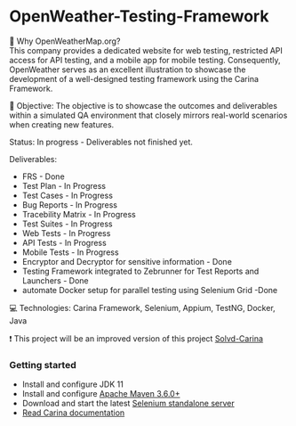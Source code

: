 # OpenWeather-Testing-Framework

 🤔 Why OpenWeatherMap.org? <br>
 This company provides a dedicated website for web testing, restricted API access for API testing, and a mobile app for mobile testing. Consequently, OpenWeather serves as an excellent illustration to showcase the development of a well-designed testing framework using the Carina Framework. 

:dart: Objective: The objective is to showcase the outcomes and deliverables within a simulated QA environment that closely mirrors real-world scenarios when creating new features.

Status: In progress - Deliverables not finished yet.

Deliverables: 
  * FRS - Done
  * Test Plan - In Progress
  * Test Cases - In Progress
  * Bug Reports  - In Progress
  * Tracebility Matrix - In Progress
  * Test Suites - In Progress
  * Web Tests - In Progress
  * API Tests - In Progress
  * Mobile Tests - In Progress
  * Encryptor and Decryptor for sensitive information - Done
  * Testing Framework integrated to Zebrunner for Test Reports and Launchers - Done
  * automate Docker setup for parallel testing using Selenium Grid -Done

:computer: Technologies: Carina Framework, Selenium, Appium, TestNG, Docker, Java

:heavy_exclamation_mark: This project will be an improved version of this project [Solvd-Carina](https://github.com/GKARLOZ/Solvd_Carina_Project)

### Getting started
* Install and configure JDK 11
* Install and configure [Apache Maven 3.6.0+](http://maven.apache.org/)
* Download and start the latest [Selenium standalone server](http://www.seleniumhq.org/download/)
* [Read Carina documentation](https://zebrunner.github.io/carina/)
